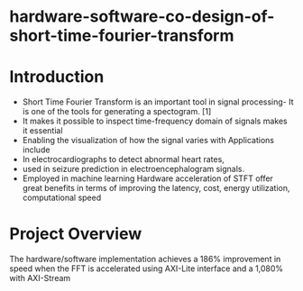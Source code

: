 # hardware-software-co-design-of-short-time-fourier-transform


# Introduction

* Short Time Fourier Transform is an important tool in signal processing- It is one of the tools for generating a spectogram. [1]
* It makes it possible to inspect time-frequency domain of signals makes it essential
*  Enabling the visualization of how the signal varies with
Applications include
* In electrocardiographs to detect abnormal heart rates, 
* used in seizure prediction in electroencephalogram signals.
* Employed in machine learning
Hardware acceleration of STFT offer great benefits in terms of improving the latency, cost, energy utilization, computational speed

# Project Overview
The hardware/software implementation achieves a 186% improvement in speed when the FFT is accelerated using AXI-Lite interface and a 1,080% with AXI-Stream
